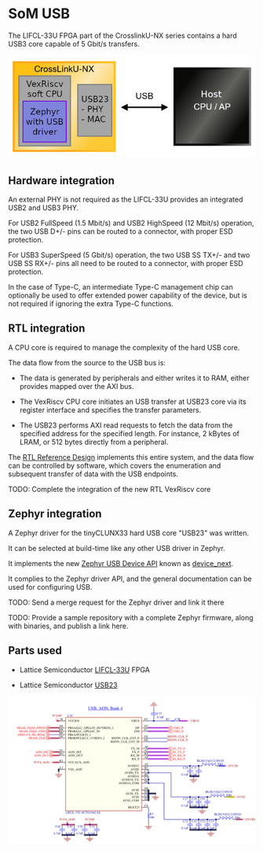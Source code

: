 # SoM USB

The LIFCL-33U FPGA part of the CrosslinkU-NX series contains a hard USB3 core
capable of 5 Gbit/s transfers.

![](images/som_usb_architecture.png)

## Hardware integration

An external PHY is not required as the LIFCL-33U provides an integrated
USB2 and USB3 PHY.

For USB2 FullSpeed (1.5 Mbit/s) and USB2 HighSpeed (12 Mbit/s) operation,
the two USB D+/- pins can be routed to a connector,
with proper ESD protection.

For USB3 SuperSpeed (5 Gbit/s) operation, the two USB SS TX+/- and two
USB SS RX+/- pins all need to be routed to a connector,
with proper ESD protection.

In the case of Type-C, an intermediate Type-C management chip can optionally be
used to offer extended power capability of the device, but is not required if
ignoring the extra Type-C functions.

## RTL integration

A CPU core is required to manage the complexity of the hard USB core.

The data flow from the source to the USB bus is:

- The data is generated by peripherals and either writes it to RAM, either
  provides mapped over the AXI bus.

- The VexRiscv CPU core initiates an USB transfer at USB23 core via its register
  interface and specifies the transfer parameters.

- The USB23 performs AXI read requests to fetch the data from the specified
  address for the specified length. For instance, 2 kBytes of LRAM, or 512 bytes
  directly from a peripheral.

The [RTL Reference Design](rtl_reference_design.md) implements this entire
system, and the data flow can be controlled by software, which covers the
enumeration and subsequent transfer of data with the USB endpoints.

TODO: Complete the integration of the new RTL VexRiscv core

## Zephyr integration

A Zephyr driver for the tinyCLUNX33 hard USB core "USB23" was written.

It can be selected at build-time like any other USB driver in Zephyr.

It implements the new
[Zephyr USB Device API](https://zephyrproject.org/zephyr-rtos-usb/)
known as
[device\_next](https://docs.zephyrproject.org/latest/connectivity/usb/device_next/usb_device.html).

It complies to the Zephyr driver API, and the general documentation can be used
for configuring USB.

TODO: Send a merge request for the Zephyr driver and link it there

TODO: Provide a sample repository with a complete Zephyr firmware, along with
binaries, and publish a link here.

## Parts used

- Lattice Semiconductor
  [LIFCL-33U](https://www.latticesemi.com/Products/FPGAandCPLD/CrossLink-NX)
  FPGA

- Lattice Semiconductor
  [USB23]()

![](images/som_usb.png)
